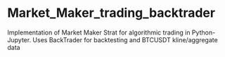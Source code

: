 # Market_Maker_trading_backtrader
Implementation of Market Maker Strat for algorithmic trading in Python-Jupyter. Uses BackTrader for backtesting and BTCUSDT kline/aggregate data
